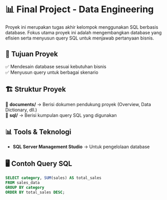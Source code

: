 # 📊 Final Project - Data Engineering

Proyek ini merupakan tugas akhir kelompok menggunakan SQL berbasis database. Fokus utama proyek ini adalah mengembangkan database yang efisien serta menyusun query SQL untuk menjawab pertanyaan bisnis.  

## 📌 Tujuan Proyek  
✅ Mendesain database sesuai kebutuhan bisnis  
✅ Menyusun query untuk berbagai skenario

## 🏗 Struktur Proyek  
📁 **documents/** → Berisi dokumen pendukung proyek (Overview, Data Dictionary, dll.)  
📁 **sql/** → Berisi kumpulan query SQL yang digunakan  

## 📊 Tools & Teknologi  
- **SQL Server Management Studio** → Untuk pengelolaan database  

## 🖥 Contoh Query SQL  
```sql
SELECT category, SUM(sales) AS total_sales
FROM sales_data
GROUP BY category
ORDER BY total_sales DESC;
